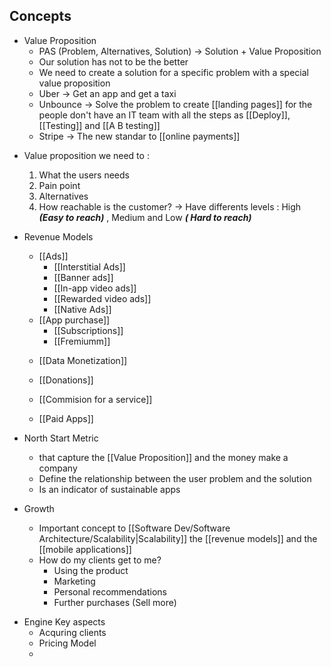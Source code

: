 
## Concepts

- Value Proposition
	- PAS (Problem, Alternatives, Solution) -> Solution + Value Proposition
	- Our solution has not to be the better
	- We need to create a solution for a specific problem with a special value proposition
	- Uber -> Get an app and get a taxi
	- Unbounce -> Solve the problem to create [[landing pages]] for the people don't have an IT team with all the steps as [[Deploy]], [[Testing]]  and [[A B testing]]
	- Stripe -> The new standar to [[online payments]]

+  Value proposition we need to :
	1. What the users needs
	2. Pain point
	3. Alternatives
	4. How reachable is the customer? -> Have differents levels : High ***(Easy to reach)*** , Medium and Low ***( Hard to reach)***

+ Revenue Models
	+ [[Ads]]
		+ [[Interstitial Ads]]
		+ [[Banner ads]]
		+ [[In-app video ads]]
		+ [[Rewarded video ads]]
		+ [[Native Ads]]

	 * [[App purchase]]
		 + [[Subscriptions]]
		 + [[Fremiumm]]

	 + [[Data Monetization]]

	 + [[Donations]]

	 + [[Commision for a service]]

	* [[Paid Apps]]

 * North Start Metric
	 * that capture the [[Value Proposition]] and the money make a company
	 * Define the relationship between the user problem and the solution
	 * Is an indicator of sustainable apps

* Growth
	* Important concept to [[Software Dev/Software Architecture/Scalability|Scalability]] the [[revenue models]] and the [[mobile applications]]
	* How do my clients get to me?
		* Using the product
		* Marketing
		* Personal recommendations
		* Further purchases (Sell more)

 + Engine Key aspects
	 + Acquring clients
	 + Pricing Model
	 +
